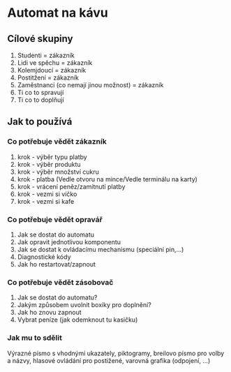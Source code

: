 # Automat na kávu

## Cílové skupiny
  1. Studenti = zákazník
  2. Lidi ve spěchu = zákazník
  3. Kolemjdoucí = zákazník
  4. Postitžení = zákazník
  5. Zaměstnanci (co nemají jinou možnost) = zákazník
  6. Ti co to spravují
  7. Ti co to doplňují

## Jak to používá

### Co potřebuje vědět zákazník
1. krok - výběr typu platby
2. krok - výběr produktu
3. krok - výběr množství cukru
4. krok - platba (Vedle otvoru na mince/Vedle terminálu na karty)
5. krok - vrácení peněz/zamítnutí platby
6. krok - vezmi si víčko
7. krok - vezmi si kafe

### Co potřebuje vědět opravář
1. Jak se dostat do automatu
2. Jak opravit jednotlivou komponentu
3. Jak se dostat k ovládacímu mechanismu (speciální pin,...)
4. Diagnostické kódy
5. Jak ho restartovat/zapnout

### Co potřebuje vědět zásobovač
1. Jak se dostat do automatu?
2. Jakým způsobem uvolnit boxíky pro doplnění?
3. Jak ho znovu zapnout
4. Vybrat peníze (jak odemknout tu kasičku)

### Jak mu to sdělit
Výrazné písmo s vhodnými ukazately, piktogramy, breilovo písmo pro volby a názvy, hlasové ovládání pro postižené, varovná grafika (odpojení, ...)

